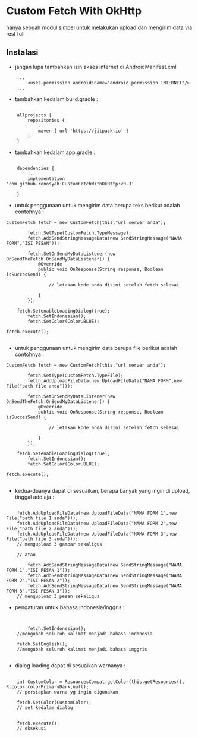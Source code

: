 # Custom Fetch With OkHttp

hanya sebuah modul simpel untuk melakukan upload dan mengirim data via rest full

## Instalasi

* jangan lupa tambahkan izin akses internet di AndroidManifest.xml

```
	...
    	<uses-permission android:name="android.permission.INTERNET"/>
	...

```


* tambahkan kedalam build.gradle : 

```

	allprojects {
		repositories {
			...
			maven { url 'https://jitpack.io' }
		}
	}

```


* tambahkan kedalam app.gradle : 

```

	dependencies {
		...
		implementation 'com.github.renosyah:CustomFetchWithOkHttp:v0.3'
	
	}

```

* untuk penggunaan untuk mengirim data berupa teks berikut adalah contohnya : 

```
CustomFetch fetch = new CustomFetch(this,"url server anda");

        fetch.SetType(CustomFetch.TypeMessage);
        fetch.AddSendStringMessageData(new SendStringMessage("NAMA FORM","ISI PESAN"));

        fetch.SetOnSendMyDataListener(new OnSendTheFetch.OnSendMyDataListener() {
            @Override
            public void OnResponse(String response, Boolean isSuccesSend) {
                
                // letakan kode anda disini setelah fetch selesai
                
            }
        });

	fetch.SetenableLoadingDialog(true);
        fetch.SetIndonesian();
        fetch.SetColor(Color.BLUE);

fetch.execute();


```


* untuk penggunaan untuk mengirim data berupa file berikut adalah contohnya : 

```
CustomFetch fetch = new CustomFetch(this,"url server anda");

        fetch.SetType(CustomFetch.TypeFile);
        fetch.AddUploadFileData(new UploadFileData("NAMA FORM",new File("path file anda")));

        fetch.SetOnSendMyDataListener(new OnSendTheFetch.OnSendMyDataListener() {
            @Override
            public void OnResponse(String response, Boolean isSuccesSend) {
                
                // letakan kode anda disini setelah fetch selesai
                
            }
        });

	fetch.SetenableLoadingDialog(true);
        fetch.SetIndonesian();
        fetch.SetColor(Color.BLUE);

fetch.execute();


```


* kedua-duanya dapat di sesuaikan, berapa banyak yang ingin di upload, tinggal add aja : 

```

	fetch.AddUploadFileData(new UploadFileData("NAMA FORM 1",new File("path file 1 anda")));
	fetch.AddUploadFileData(new UploadFileData("NAMA FORM 2",new File("path file 2 anda")));
	fetch.AddUploadFileData(new UploadFileData("NAMA FORM 3",new File("path file 3 anda")));
	// mengupload 3 gambar sekaligus
	
	// atau

        fetch.AddSendStringMessageData(new SendStringMessage("NAMA FORM 1","ISI PESAN 1"));
        fetch.AddSendStringMessageData(new SendStringMessage("NAMA FORM 2","ISI PESAN 2"));
        fetch.AddSendStringMessageData(new SendStringMessage("NAMA FORM 3","ISI PESAN 3"));
	// mengupload 3 pesan sekaligus
```

* pengaturan untuk bahasa indonesia/inggris :

```


        fetch.SetIndonesian(); 
	//mengubah seluruh kalimat menjadi bahasa indonesia

 	fetch.SetEnglish(); 
	//mengubah seluruh kalimat menjadi bahasa inggris


```

* dialog loading dapat di sesuaikan warnanya :

```

	int CustomColor = ResourcesCompat.getColor(this.getResources(), R.color.colorPrimaryDark,null);
	// persiapkan warna yg ingin digunakan	

	fetch.SetColor(CustomColor);
	// set kedalam dialog


	fetch.execute();
	// eksekusi

```